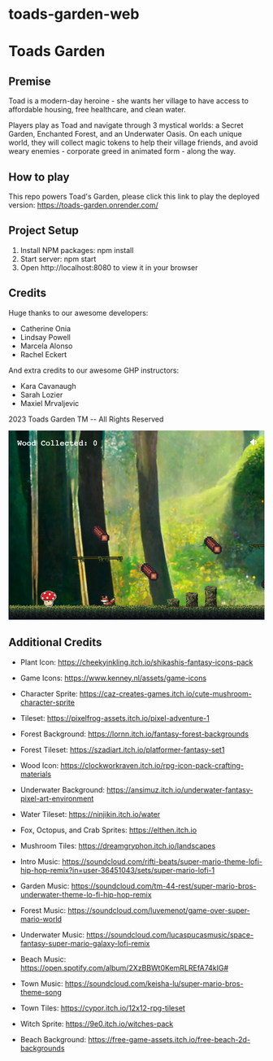 # toads-garden-web

# Toads Garden

## Premise

Toad is a modern-day heroine - she wants her village to have access to affordable housing, free healthcare, and clean water.

Players play as Toad and navigate through 3 mystical worlds: a Secret Garden, Enchanted Forest, and an Underwater Oasis. On each unique world, they will collect magic tokens to help their village friends, and avoid weary enemies - corporate greed in animated form - along the way.

## How to play

This repo powers Toad's Garden, please click this link to play the deployed version: https://toads-garden.onrender.com/

## Project Setup

1. Install NPM packages: npm install
2. Start server: npm start
3. Open http://localhost:8080 to view it in your browser

## Credits

Huge thanks to our awesome developers:

- Catherine Onia
- Lindsay Powell
- Marcela Alonso
- Rachel Eckert

And extra credits to our awesome GHP instructors:

- Kara Cavanaugh
- Sarah Lozier
- Maxiel Mrvaljevic

2023 Toads Garden TM -- All Rights Reserved


![Game screenshot](/src/assets/img/screenshot.png?raw=true "Screenshot")

## Additional Credits

- Plant Icon: https://cheekyinkling.itch.io/shikashis-fantasy-icons-pack

- Game Icons: https://www.kenney.nl/assets/game-icons

- Character Sprite: https://caz-creates-games.itch.io/cute-mushroom-character-sprite

- Tileset: https://pixelfrog-assets.itch.io/pixel-adventure-1

- Forest Background: https://lornn.itch.io/fantasy-forest-backgrounds

- Forest Tileset: https://szadiart.itch.io/platformer-fantasy-set1

- Wood Icon: https://clockworkraven.itch.io/rpg-icon-pack-crafting-materials

- Underwater Background: https://ansimuz.itch.io/underwater-fantasy-pixel-art-environment

- Water Tileset: https://ninjikin.itch.io/water

- Fox, Octopus, and Crab Sprites: https://elthen.itch.io

- Mushroom Tiles: https://dreamgryphon.itch.io/landscapes

- Intro Music: https://soundcloud.com/rifti-beats/super-mario-theme-lofi-hip-hop-remix?in=user-36451043/sets/super-mario-lofi-1

- Garden Music: https://soundcloud.com/tm-44-rest/super-mario-bros-underwater-theme-lo-fi-hip-hop-remix

- Forest Music: https://soundcloud.com/luvemenot/game-over-super-mario-world

- Underwater Music: https://soundcloud.com/lucaspucasmusic/space-fantasy-super-mario-galaxy-lofi-remix

- Beach Music: https://open.spotify.com/album/2XzBBWt0KemRLREfA74kIG#

- Town Music: https://soundcloud.com/keisha-lu/super-mario-bros-theme-song

- Town Tiles: https://cypor.itch.io/12x12-rpg-tileset

- Witch Sprite: https://9e0.itch.io/witches-pack

- Beach Background: https://free-game-assets.itch.io/free-beach-2d-backgrounds
